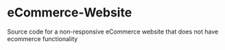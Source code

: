 # eCommerce-Website
Source code for a non-responsive eCommerce website that does not have ecommerce functionality
